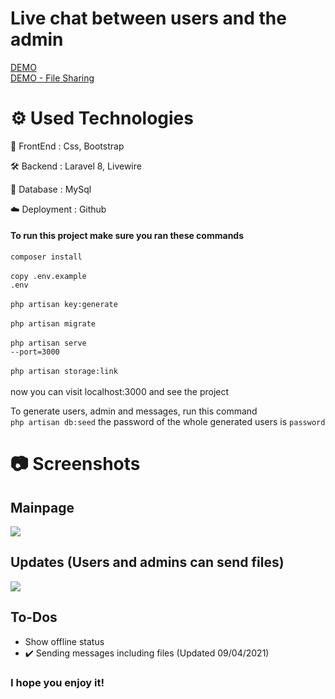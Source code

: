 # Live chat between users and the admin

[DEMO](https://www.youtube.com/watch?v=mitM_HCj-Sk) <br />
[DEMO - File Sharing](https://www.youtube.com/watch?v=cTfSEcbLh1Y)

# ⚙️ Used Technologies

💅 FrontEnd : Css, Bootstrap

🛠 Backend : Laravel 8, Livewire

💾 Database : MySql

☁️ Deployment : Github

#### To run this project make sure you ran these commands
<code>composer install</code><br><br>
<code>copy .env.example .env</code><br><br>
<code>php artisan key:generate</code><br><br>
<code>php artisan migrate</code><br><br>
<code>php artisan serve --port=3000</code><br><br>
<code>php artisan storage:link</code><br><br>
now you can visit localhost:3000 and see the project

To generate users, admin and messages, run this command <br>
<code>php artisan db:seed</code>
the password of the whole generated users is <code>password</code>

# 📷 Screenshots
## Mainpage
<p>
    <img align="center" src="https://i.ibb.co/DMGF1gT/Unbenannt.png">    
</p>

## Updates (Users and admins can send files)
<p>
    <img align="center" src="https://i.ibb.co/Nt6fTT9/ff.png">
</p>

## To-Dos
+ Show offline status
+ ✔️ Sending messages including files (Updated 09/04/2021)


### I hope you enjoy it!
